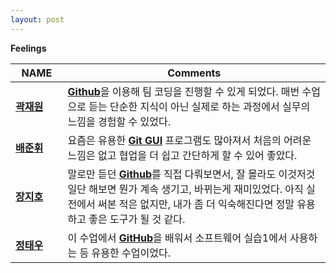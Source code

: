 ```yaml
---
layout: post
---
```


**Feelings**

NAME　| Comments
--------|-----
[**곽재원**]()　　|[**Github**]()을 이용해 팀 코딩을 진행할 수 있게 되었다. 매번 수업으로 듣는 단순한 지식이 아닌 실제로 하는 과정에서 실무의 느낌을 경험할 수 있었다.
[**배준휘**]()　　|요즘은 유용한 [**Git GUI**]() 프로그램도 많아져서 처음의 어려운 느낌은 없고 협업을 더 쉽고 간단하게 할 수 있어 좋았다.
[**장지호**]()　　|말로만 듣던 [**Github**]()를 직접 다뤄보면서, 잘 몰라도 이것저것 일단 해보면 뭔가 계속 생기고, 바뀌는게 재미있었다. 아직 실전에서 써본 적은 없지만, 내가 좀 더 익숙해진다면 정말 유용하고 좋은 도구가 될 것 같다.
[**정태우**]()　　|이 수업에서 [**GitHub**]()을 배워서 소프트웨어 실습1에서 사용하는 등 유용한 수업이었다.


